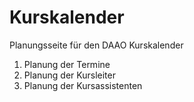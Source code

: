 # Kurskalender
Planungsseite für den DAAO Kurskalender 

1. Planung der Termine
2. Planung der Kursleiter
3. Planung der Kursassistenten
